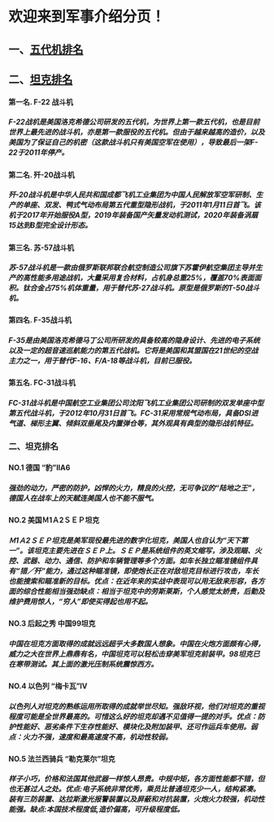 # 欢迎来到军事介绍分页！  

## 一、[五代机排名](http://www.tianqi.com"世界最先进的战斗机有哪些？快来看看吧")  

## 二、[坦克排名](http://www.tianqi.com"陆战之王是谁？谁的火力猛，装甲厚？")  



#### 第一名. F-22 战斗机

##### F-22战机是美国洛克希德公司研发的五代机，为世界上第一款五代机，也是目前世界上最先进的战斗机，亦是第一款服役的五代机。但由于越来越高的造价，以及美国为了保证自己的机密（这款战斗机只有美国空军在使用），导致最后一架F-22于2011年停产。

#### 第二名. 歼-20战斗机

##### 歼-20战斗机是中华人民共和国成都飞机工业集团为中国人民解放军空军研制、生产的单座、双发、鸭式气动布局第五代重型隐形战机，于2011年1月11日首飞。该机于2017年开始服役A型，2019年装备国产矢量发动机测试，2020年装备涡扇15达到B型完全设计形态。

#### 第三名. 苏-57战斗机

##### 苏-57战斗机是一款由俄罗斯联邦联合航空制造公司旗下苏霍伊航空集团主导并生产的高性能多用途战机，大量采用复合材料，占机身总重25%，覆盖70%表面面积。钛合金占75%机体重量，用于替代苏-27战斗机。原型是俄罗斯的T-50战斗机。

#### 第四名. F-35战斗机

##### F-35是由美国洛克希德马丁公司所研发的具备较高的隐身设计、先进的电子系统以及一定的超音速巡航能力的第五代战机。它将是美国和其盟国在21世纪的空战主力之一，用于替代F-16、F/A-18等战斗机，目前已服役。

#### 第五名. FC-31战斗机

##### FC-31战斗机是中国航空工业集团公司沈阳飞机工业集团公司研制的双发单座中型第五代战斗机，于2012年10月31日首飞。FC-31采用常规气动布局，具备DSI进气道、梯形主翼、倾斜双垂尾及内置弹仓等，其外观具有典型的隐形战机特征。

### 二、坦克排名

   #### NO.1 德国 “豹”IIA6  
   ##### 强劲的动力，严密的防护，凶悍的火力，精良的火控，无可争议的“陆地之王”，德国人在战车上的天赋连美国人也不能不服气。 　　

   #### NO.2 美国Ｍ1Ａ2ＳＥＰ坦克
  ##### Ｍ1Ａ2ＳＥＰ坦克是美军现役最先进的数字化坦克，美国人也自认为“天下第一”。该坦克主要先进在ＳＥＰ上。ＳＥＰ是系统组件的英文缩写，涉及观瞄、火控、武器、动力、通信、防护和车辆管理等多个方面。如车长独立瞄准镜组件具有“猎／歼”能力，通过这种瞄准镜，即使炮长正在对敌坦克目标进行攻击，车长也能搜索和瞄准新的目标。优点：在近年来的实战中表现可以用无敌来形容，各方面的综合性能相当强劲缺点：相当于坦克中的劳斯莱斯，个人感觉太娇贵，后勤及维护费用惊人，“穷人”即使买得起也用不起。 　　
  
   #### NO.3 后起之秀 中国99坦克  
   ##### 中国在坦克方面取得的成就远远超乎大多数国人想象。中国在火炮方面颇有心得，威力之大在世界上鼎鼎有名，中国坦克可以轻松击穿美军坦克前装甲。98坦克已在寒带测试。其上面的激光压制系统震惊西方。 　　
    
   #### NO.4 以色列 “梅卡瓦”IV
   ##### 以色列人对坦克的熟练运用所取得的成就举世尽知。强敌环视，他们对坦克的重视程度可能是全世界最高的。可惜这么好的坦克却遇不见值得一提的对手。优点：防护性能好、恶劣条件下生存性能好、模块化及附加装甲、还可作运兵车使用。弱点：火力不强，速度和最高速度不高，机动性较弱。　　　

   #### NO.5 法兰西骑兵 “勒克莱尔”坦克
   ##### 样子小巧，价格和法国其他武器一样惊人昂贵。中规中矩，各方面性能都不错，但也无甚过人之处。优点:电子系统非常优秀，乘员比普通坦克少一人，结构紧凑。装有三防装置、达拉斯激光报警装置以及屏蔽和对抗装置，火炮火力较强，机动性能强。缺点:本国技术程度低,造价偏高，可升级程度低。 
